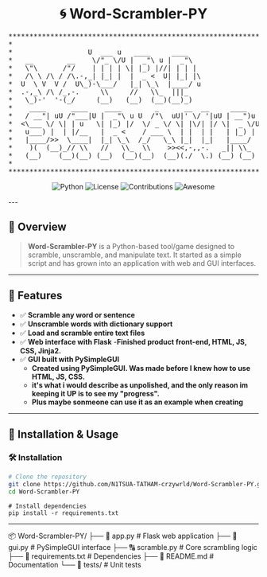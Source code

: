 <div align="center">

  # 🌀 Word-Scrambler-PY 

<pre>
*******************************************************************************************
*                                                                                         *
*                  U  ___ u   ____     ____                                               *
*   __        __    \/"_ \/U |  _"\ u |  _"\                                              *
*   \"\      /"/    | | | | \| |_) |//| | | |                                             *
*   /\ \ /\ / /\.-,_| |_| |  |  _ <  U| |_| |\                                            *
*  U  \ V  V /  U\_)-\___/   |_| \_\  |____/ u                                            *
*  .-,_\ /\ /_,-.     \\     //   \\_  |||_                                               *
*   \_)-'  '-(_/     (__)   (__)  (__)(__)_)                                              *
*    ____      ____    ____        _      __  __     ____     _     U _____ u   ____      *
*   / __"| uU /"___|U |  _"\ u U  /"\  uU|' \/ '|uU | __")u  |"|    \| ___"|/U |  _"\ u   *
*  <\___ \/ \| | u   \| |_) |/  \/ _ \/ \| |\/| |/ \|  _ \/U | | u   |  _|"   \| |_) |/   *
*   u___) |  | |/__   |  _ <    / ___ \  | |  | |   | |_) | \| |/__  | |___    |  _ <     *
*   |____/>>  \____|  |_| \_\  /_/   \_\ |_|  |_|   |____/   |_____| |_____|   |_| \_\    *
*    )(  (__)_// \\   //   \\_  \\    >><<,-,,-.   _|| \\_   //  \\  <<   >>   //   \\_   *
*   (__)    (__)(__) (__)  (__)(__)  (__)(./  \.) (__) (__) (_")("_)(__) (__) (__)  (__)  *
*                                                                                         *
*******************************************************************************************
</pre>

![Python](https://img.shields.io/badge/Python-3.x-blue?style=for-the-badge)
![License](https://img.shields.io/badge/License-MIT-green?style=for-the-badge)
![Contributions](https://img.shields.io/badge/Contributions-Welcome-brightgreen?style=for-the-badge)
![Awesome](https://img.shields.io/badge/Awesome-100%25-purple?style=for-the-badge)

</div>
---

## 📌 Overview

> **Word-Scrambler-PY** is a Python-based tool/game designed to scramble, unscramble, and manipulate text. It started as a simple script and has grown into an application with web and GUI interfaces.

---

## 🌟 Features

- ✅ **Scramble any word or sentence**
- ✅ **Unscramble words with dictionary support**
- ✅ **Load and scramble entire text files**
- ✅ **Web interface with Flask**
  -**Finished product front-end, HTML, JS, CSS, Jinja2.**
- ✅ **GUI built with PySimpleGUI**
  - **Created using PySimpleGUI. Was made before I knew how to use HTML, JS, CSS.**  
  - **it's what i would describe as unpolished, and the only reason im keeping it UP is to see my "progress".**  
  - **Plus maybe sonmeone can use it as an example when creating** 
---

## 🚀 Installation & Usage

### 🛠 Installation
```bash
# Clone the repository
git clone https://github.com/N1TSUA-TATHAM-crzywrld/Word-Scrambler-PY.git
cd Word-Scrambler-PY
```
```
# Install dependencies
pip install -r requirements.txt
```
---

📦 Word-Scrambler-PY/
├── 📂 app.py          # Flask web application
├── 🎨 gui.py          # PySimpleGUI interface
├── 🔠 scramble.py     # Core scrambling logic
├── 📜 requirements.txt # Dependencies
├── 📖 README.md       # Documentation
└── 🧪 tests/          # Unit tests

